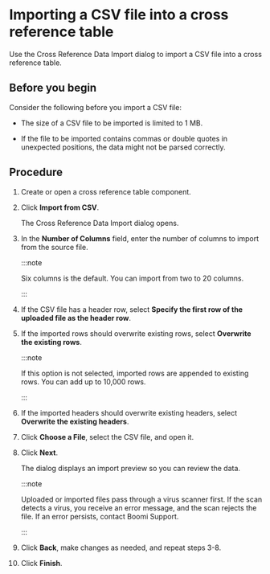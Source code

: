 # Importing a CSV file into a cross reference table

<head>
  <meta name="guidename" content="Integration"/>
  <meta name="context" content="GUID-d782ce2c-f229-46cf-85dc-35bc00adc4d5"/>
</head>


Use the Cross Reference Data Import dialog to import a CSV file into a cross reference table.

## Before you begin

Consider the following before you import a CSV file:

-   The size of a CSV file to be imported is limited to 1 MB.

-   If the file to be imported contains commas or double quotes in unexpected positions, the data might not be parsed correctly.

## Procedure


1.  Create or open a cross reference table component.

2.  Click **Import from CSV**.

    The Cross Reference Data Import dialog opens.

3.  In the **Number of Columns** field, enter the number of columns to import from the source file.

    :::note

    Six columns is the default. You can import from two to 20 columns.

    :::

4.  If the CSV file has a header row, select **Specify the first row of the uploaded file as the header row**.

5.  If the imported rows should overwrite existing rows, select **Overwrite the existing rows**.

    :::note
    
    If this option is not selected, imported rows are appended to existing rows. You can add up to 10,000 rows.

    :::

6.  If the imported headers should overwrite existing headers, select **Overwrite the existing headers**.

7.  Click **Choose a File**, select the CSV file, and open it.

8.  Click **Next**.

    The dialog displays an import preview so you can review the data.

    :::note

    Uploaded or imported files pass through a virus scanner first. If the scan detects a virus, you receive an error message, and the scan rejects the file. If an error persists, contact Boomi Support.

    :::

9.  Click **Back**, make changes as needed, and repeat steps 3-8.

10. Click **Finish**.